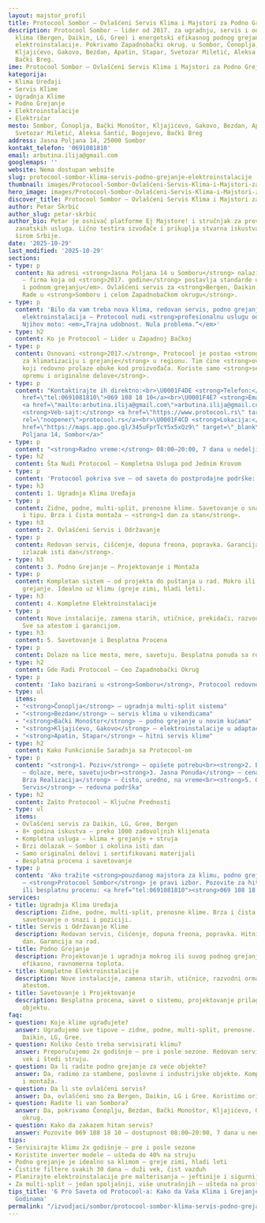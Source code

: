 ```yaml
---
layout: majstor_profil
title: Protocool Sombor – Ovlašćeni Servis Klima i Majstori za Podno Grejanje
description: Protocool Sombor – lider od 2017. za ugradnju, servis i održavanje inverter
  klima (Bergen, Daikin, LG, Gree) i energetski efikasnog podnog grejanja. Kompletne
  elektroinstalacije. Pokrivamo Zapadnobački okrug. u Sombor, Čonoplja, Bački Monoštor,
  Kljajićevo, Gakovo, Bezdan, Apatin, Stapar, Svetozar Miletić, Aleksa Šantić, Bogojevo,
  Bački Breg.
ime: Protocool Sombor – Ovlašćeni Servis Klima i Majstori za Podno Grejanje
kategorija:
- Klima Uređaji
- Servis Klime
- Ugradnja Klime
- Podno Grejanje
- Elektroinstalacije
- Električar
mesto: Sombor, Čonoplja, Bački Monoštor, Kljajićevo, Gakovo, Bezdan, Apatin, Stapar,
  Svetozar Miletić, Aleksa Šantić, Bogojevo, Bački Breg
address: Jasna Poljana 14, 25000 Sombor
kontakt_telefon: '0691081810'
email: arbutina.ilija@gmail.com
googlemaps: ''
website: Nema dostupan website
slug: protocool-sombor-klima-servis-podno-grejanje-elektroinstalacije
thumbnail: images/Protocool-Sombor-Ovlašćeni-Servis-Klima-i-Majstori-za-Podno-Grejanje.webp
hero_image: images/Protocool-Sombor-Ovlašćeni-Servis-Klima-i-Majstori-za-Podno-Grejanje.webp
discover_title: Protocool Sombor – Ovlašćeni Servis Klima i Majstori za Podno Grejanje
author: Petar Škrbić
author_slug: petar-skrbic
author_bio: Petar je osnivač platforme Ej Majstore! i stručnjak za proveru kvaliteta
  zanatskih usluga. Lično testira izvođače i prikuplja stvarna iskustva korisnika
  širom Srbije.
date: '2025-10-29'
last_modified: '2025-10-29'
sections:
- type: p
  content: Na adresi <strong>Jasna Poljana 14 u Somboru</strong> nalazi se <strong>Protocool</strong>
    – firma koja od <strong>2017. godine</strong> postavlja standarde u <em>klimatizaciji
    i podnom grejanju</em>. Ovlašćeni servis za <strong>Bergen, Daikin, LG i Gree</strong>.
    Rade u <strong>Somboru i celom Zapadnobačkom okrugu</strong>.
- type: p
  content: 'Bilo da vam treba nova klima, redovan servis, podno grejanje ili kompletna
    elektroinstalacija – Protocool nudi <strong>profesionalnu uslugu od A do Š</strong>.
    Njihov moto: <em>„Trajna udobnost. Nula problema.“</em>'
- type: h2
  content: Ko je Protocool – Lider u Zapadnoj Bačkoj
- type: p
  content: Osnovani <strong>2017.</strong>, Protocool je postao <strong>prvi izbor
    za klimatizaciju i grejanje</strong> u regionu. Tim čine <strong>ovlašćeni serviseri</strong>
    koji redovno prolaze obuke kod proizvođača. Koriste samo <strong>sertifikovanu
    opremu i originalne delove</strong>.
- type: p
  content: "Kontaktirajte ih direktno:<br>\U0001F4DE <strong>Telefon:</strong> <a
    href=\"tel:0691081810\">069 108 18 10</a><br>\U0001F4E7 <strong>Email:</strong>
    <a href=\"mailto:arbutina.ilija@gmail.com\">arbutina.ilija@gmail.com</a><br>\U0001F310
    <strong>Veb-sajt:</strong> <a href=\"https://www.protocool.rs\" target=\"_blank\"
    rel=\"noopener\">protocool.rs</a><br>\U0001F4CD <strong>Lokacija:</strong> <a
    href=\"https://maps.app.goo.gl/345uFprTcY5x5xQz9\" target=\"_blank\" rel=\"noopener\">Jasna
    Poljana 14, Sombor</a>"
- type: p
  content: "<strong>Radno vreme:</strong> 08:00–20:00, 7 dana u nedelji"
- type: h2
  content: Šta Nudi Protocool – Kompletna Usluga pod Jednim Krovom
- type: p
  content: 'Protocool pokriva sve – od saveta do postprodajne podrške:'
- type: h3
  content: 1. Ugradnja Klima Uređaja
- type: p
  content: Zidne, podne, multi-split, prenosne klime. Savetovanje o snazi, poziciji
    i tipu. Brza i čista montaža – <strong>1 dan za stan</strong>.
- type: h3
  content: 2. Ovlašćeni Servis i Održavanje
- type: p
  content: Redovan servis, čišćenje, dopuna freona, popravka. Garancija na rad. <strong>Hitni
    izlazak isti dan</strong>.
- type: h3
  content: 3. Podno Grejanje – Projektovanje i Montaža
- type: p
  content: Kompletan sistem – od projekta do puštanja u rad. Mokro ili suvo podno
    grejanje. Idealno uz klimu (greje zimi, hladi leti).
- type: h3
  content: 4. Kompletne Elektroinstalacije
- type: p
  content: Nove instalacije, zamena starih, utičnice, prekidači, razvodni ormari.
    Sve sa atestom i garancijom.
- type: h3
  content: 5. Savetovanje i Besplatna Procena
- type: p
  content: Dolaze na lice mesta, mere, savetuju. Besplatna ponuda sa rokom i cenom.
- type: h2
  content: Gde Radi Protocool – Ceo Zapadnobački Okrug
- type: p
  content: 'Iako bazirani u <strong>Somboru</strong>, Protocool redovno radi u:'
- type: ul
  items:
  - "<strong>Čonoplja</strong> – ugradnja multi-split sistema"
  - "<strong>Bezdan</strong> – servis klima u vikendicama"
  - "<strong>Bački Monoštor</strong> – podno grejanje u novim kućama"
  - "<strong>Kljajićevo, Gakovo</strong> – elektroinstalacije u adaptaciji"
  - "<strong>Apatin, Stapar</strong> – hitni servis klime"
- type: h2
  content: Kako Funkcioniše Saradnja sa Protocool-om
- type: p
  content: "<strong>1. Poziv</strong> – opišete potrebu<br><strong>2. Besplatna Procena</strong>
    – dolaze, mere, savetuju<br><strong>3. Jasna Ponuda</strong> – cena, rok, materijali<br><strong>4.
    Brza Realizacija</strong> – čisto, uredno, na vreme<br><strong>5. Garancija i
    Servis</strong> – redovna podrška"
- type: h2
  content: Zašto Protocool – Ključne Prednosti
- type: ul
  items:
  - Ovlašćeni servis za Daikin, LG, Gree, Bergen
  - 8+ godina iskustva – preko 1000 zadovoljnih klijenata
  - Kompletna usluga – klima + grejanje + struja
  - Brzi dolazak – Sombor i okolina isti dan
  - Samo originalni delovi i sertifikovani materijali
  - Besplatna procena i savetovanje
- type: p
  content: 'Ako tražite <strong>pouzdanog majstora za klimu, podno grejanje ili struju</strong>
    – <strong>Protocool Sombor</strong> je pravi izbor. Pozovite za hitan izlazak
    ili besplatnu procenu: <a href="tel:0691081810"><strong>069 108 18 10</strong></a>.'
services:
- title: Ugradnja Klima Uređaja
  description: Zidne, podne, multi-split, prenosne klime. Brza i čista montaža uz
    savetovanje o snazi i poziciji.
- title: Servis i Održavanje Klime
  description: Redovan servis, čišćenje, dopuna freona, popravka. Hitni izlazak isti
    dan. Garancija na rad.
- title: Podno Grejanje
  description: Projektovanje i ugradnja mokrog ili suvog podnog grejanja. Energetski
    efikasno, ravnomerna toplota.
- title: Kompletne Elektroinstalacije
  description: Nove instalacije, zamena starih, utičnice, razvodni ormari. Sve sa
    atestom.
- title: Savetovanje i Projektovanje
  description: Besplatna procena, savet o sistemu, projektovanje prilagođeno vašem
    objektu.
faq:
- question: Koje klime ugrađujete?
  answer: Ugrađujemo sve tipove – zidne, podne, multi-split, prenosne. Radimo sa Bergen,
    Daikin, LG, Gree.
- question: Koliko često treba servisirati klimu?
  answer: Preporučujemo 2x godišnje – pre i posle sezone. Redovan servis produžava
    vek i štedi struju.
- question: Da li radite podno grejanje za veće objekte?
  answer: Da, radimo za stambene, poslovne i industrijske objekte. Kompletan projekat
    i montaža.
- question: Da li ste ovlašćeni servis?
  answer: Da, ovlašćeni smo za Bergen, Daikin, LG i Gree. Koristimo originalne delove.
- question: Radite li van Sombora?
  answer: Da, pokrivamo Čonoplju, Bezdan, Bački Monoštor, Kljajićevo, Gakovo i ceo
    okrug.
- question: Kako da zakazem hitan servis?
  answer: Pozovite 069 108 18 10 – dostupnost 08:00–20:00, 7 dana u nedelji.
tips:
- Servisirajte klimu 2x godišnje – pre i posle sezone
- Koristite inverter modele – ušteda do 40% na struju
- Podno grejanje je idealno sa klimom – greje zimi, hladi leti
- Čistite filtere svakih 30 dana – duži vek, čist vazduh
- Planirajte elektroinstalacije pre malterisanja – jeftinije i sigurnije
- Za multi-split – jedan spoljašnji, više unutrašnjih – ušteda na prostoru
tips_title: '6 Pro Saveta od Protocool-a: Kako da Vaša Klima i Grejanje Rade Bez Kvara
  Godinama'
permalink: "/izvodjaci/sombor/protocool-sombor-klima-servis-podno-grejanje-elektroinstalacije/"
---
```


